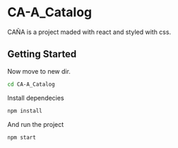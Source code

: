 # CA-A_Catalog

CAÑA is a project maded with react and styled with css.

## Getting Started
Now move to new dir.
```bash
cd CA-A_Catalog
```
Install dependecies
```bash
npm install
```
And run the project
```bash
npm start
```
